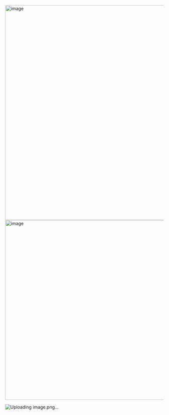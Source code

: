 <img width="1734" height="681" alt="image" src="https://github.com/user-attachments/assets/a818bffe-aea8-45f0-95dd-03014ef351c7" />

<img width="1699" height="570" alt="image" src="https://github.com/user-attachments/assets/d519251c-e834-4de2-9c25-c79b94046b22" />

![Uploading image.png…]()
